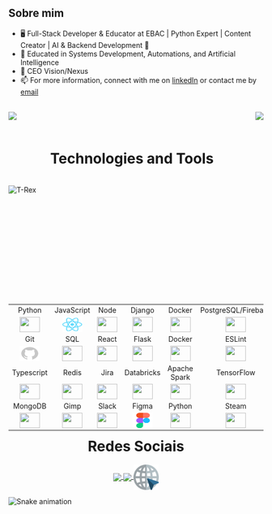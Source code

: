 ## Sobre mim
* :desktop_computer: Full-Stack Developer & Educator at EBAC | Python Expert | Content Creator | AI & Backend Development :robot:
* :leaves: Educated in Systems Development, Automations, and Artificial Intelligence
* :amphora: CEO Vision/Nexus
* :mailbox: For more information, connect with me on <a href="https://www.linkedin.com/in/jhonatan-eduardo-08a85b19a/" target="_blank">linkedIn</a> or contact me by  <a href="mailto: coalav75@gmail.com"> email</a>

<br>
<div>
  
  <img  height="160em" src="https://github-readme-stats.vercel.app/api?username=CodeAkinori&show_icons=true&theme=transparent"/>
  <img align="right" height="160em" src="https://github-readme-stats.vercel.app/api/top-langs/?username=CodeAkinori&show_icons=true&theme=transparent&layout=compact"/>
</div>
<br>

<div  align="center"> 
  <h1 align="center">Technologies and Tools</h1>
  <div style="display: inline_block"><br>
	<img align="left" height="220" alt="T-Rex" src="https://31.media.tumblr.com/2e8986a1b1c062623cea1b9edaddcc52/tumblr_mup3qzOPsX1rk0k2jo1_500.gif">
	     <table align="right">
					<tbody>
							 <tr>
									<td align="center">Python</td>
									<td align="center">JavaScript</td>
									<td align="center">Node</td>
									<td align="center">Django</td>
									<td align="center">Docker</td>
									<td align="center">PostgreSQL/Firebase</td>
                  <td align="center">Redux</td>
							  </tr>
							  <tr>
							  	 <td align="center">									
											<img
											align="center"
											height="30"
											width="40"
											src="https://user-images.githubusercontent.com/25181517/183423507-c056a6f9-1ba8-4312-a350-19bcbc5a8697.png" />
									 </td>
									 <td align="center">
											<img
											align="center"
											height="30"
											width="40"
											src="https://raw.githubusercontent.com/devicons/devicon/master/icons/react/react-original.svg" />
									</td>
									<td align="center">
											<img
											align="center"
											height="30"
											width="40"
											src="https://cdn.jsdelivr.net/gh/devicons/devicon/icons/nodejs/nodejs-original.svg" />
									</td>
									<td align="center">
											<img
											align="center"
											height="30"
											width="40"
											src="https://github.com/marwin1991/profile-technology-icons/assets/62091613/9bf5650b-e534-4eae-8a26-8379d076f3b4" />
									</td>
									<td align="center">
											<img
												align="center"
												height="30"
												width="40"
												src="https://user-images.githubusercontent.com/25181517/117207330-263ba280-adf4-11eb-9b97-0ac5b40bc3be.png" />
									</td>
									<td align="center">
											<img
												align="center"
												height="30"
												width="40"
												src="https://user-images.githubusercontent.com/25181517/117208740-bfb78400-adf5-11eb-97bb-09072b6bedfc.png" />       
									</td>  
							  </tr>
							  <tr>
								  <td align="center">Git</td>
									<td align="center">SQL</td>
									<td align="center">React</td>
									<td align="center">Flask</td>
									<td align="center">Docker</td>
									<td align="center">ESLint</td>
							  </tr>
							  <tr>
									<td align="center">
											<img
												align="center"
												height="30"
 												width="40"        
												src="./github.png" />
									</td>
									<td align="center">
											<img
												align="center"
												height="30"
												width="40"
												src="https://cdn.jsdelivr.net/gh/devicons/devicon/icons/mysql/mysql-original.svg" />          
									</td>      
									<td align="center">
											<img
												align="center"
												height="30"
												width="40"
												src="https://user-images.githubusercontent.com/25181517/183897015-94a058a6-b86e-4e42-a37f-bf92061753e5.png"/>         
									</td>  
									<td align="center">
											<img
												align="center"
												height="30"
												width="40"
    										src="https://user-images.githubusercontent.com/25181517/183423775-2276e25d-d43d-4e58-890b-edbc88e915f7.png" />
									</td>  
									<td align="center">
											<img
												align="center"
												height="30"
												width="40"
												src="https://cdn.jsdelivr.net/gh/devicons/devicon/icons/docker/docker-plain.svg" />	
									</td>
									<td align="center">        
											<img
												align="center"
												height="30"
												width="40"
												src="https://www.vectorlogo.zone/logos/eslint/eslint-icon.svg" />	
									</td>  
							</tr>
							<tr align="center">
							    <td align="center">Typescript</td>
							    <td align="center">Redis</td>
									<td align="center">Jira</td>
									<td align="center">Databricks</td>
									<td align="center">Apache Spark</td>
									<td align="center">TensorFlow</td>
							</tr>
							<tr>
									<td align="center">
											<img
											  align="center"
												height="30"
												width="40"
												src="https://cdn.jsdelivr.net/gh/devicons/devicon/icons/typescript/typescript-original.svg" 
												/>	
									</td>    
									<td align="center">
											<img
											  align="center"
												height="30"
												width="40"
												src="https://user-images.githubusercontent.com/25181517/182884894-d3fa6ee0-f2b4-4960-9961-64740f533f2a.png" 
												/>	
									</td>            
									<td align="center">
											<img
											  align="center"
												height="30"
												width="40"
												src="https://user-images.githubusercontent.com/25181517/183912952-83784e94-629d-4c34-a961-ae2ae795b662.png"
												/>	
									</td>    
									<td align="center">
											<img
											  align="center"
												height="30"
												width="40"
												src="https://user-images.githubusercontent.com/25181517/184357834-eba1eee1-6074-4b9c-8ed3-5373868096cc.png"
												/>	
									</td>      
									<td align="center">
											<img
											  align="center"
												height="30"
												width="40"
												src="https://user-images.githubusercontent.com/25181517/184357834-eba1eee1-6074-4b9c-8ed3-5373868096cc.png" 
												/>	
									</td>                                  
									<td align="center">
											<img
											  align="center"
												height="30"
												width="40"
												src="https://user-images.githubusercontent.com/25181517/223639822-2a01e63a-a7f9-4a39-8930-61431541bc06.png" 
												/>	          
									</td>  
							</tr>
							<tr>
								  <td align="center">MongoDB</td>
									<td align="center">Gimp</td>
									<td align="center">Slack</td>
									<td align="center">Figma</td>
								 <td align="center">Python</td>
                  <td align="center">Steam</td>
							</tr>
							<tr>
									<td align="center">
											<img
												align="center"
												height="30"
												width="40"
	                    	<img src="https://cdn.jsdelivr.net/gh/devicons/devicon/icons/mongodb/mongodb-original.svg" />
									</td>  
									<td align="center">
											<img
												align="center"
												height="30"
												width="40"
												src="https://user-images.githubusercontent.com/103611470/212475683-30aa8c88-7c9c-4176-a385-64daefc2f63e.png" 
												/>	
									</td>  
									<td align="center">
											<img
												align="center"
												height="30"
												width="40"
												src="https://user-images.githubusercontent.com/103611470/212475773-3c7263dd-43b7-4b24-8611-7d7992fa99d7.png" 
												/>	
										<td align="center">
											<img
												align="center"
												height="30"
												width="40"
												src="https://github.com/devicons/devicon/blob/v2.15.1/icons/figma/figma-original.svg" 
												/>	
									</td>
									<td align="center">
											<img
												align="center"
												height="30"
												width="40"
												src="https://cdn.jsdelivr.net/gh/devicons/devicon/icons/python/python-original.svg"/>
									</td>   
									<td align="center">
											<img
												align="center"
												height="30"
												width="40"
												src="https://user-images.githubusercontent.com/103611470/212475815-a3154e78-68ac-4d4b-b5d5-6e4168a69948.png"/>
									</td>   
								</tr>
					</tbody>
			 </table>
  </div>
</div>
    
<div align="center">
<br>
<br>
<br>
<br>
<br>
<br>
<br>
<br>
<br>
<br>
<br>
<br>
<br>
<br>
<br>
<br>
  <h1 align="center">Redes Sociais</h1>
  <a href="mailto: brenolgar@gmail.com">
	<img
			align="center"
			height="50"
			src="https://user-images.githubusercontent.com/103611470/212475905-d14fd4fa-4ea5-41a4-a161-12c1cd42e277.png" />
	</a>
	<a
		href="http://www.linkedin.com/in/breno-lg"
		target="_blank"
		rel="noopener noreferrer">
		<img
			align="center"
			height="50"
			src="https://user-images.githubusercontent.com/103611470/212475971-cbf5aa0a-6714-4b8e-b5ae-4f64817ad12a.png" />
	</a>
		<a
		href="https://brenolg.github.io"
		target="_blank"
		rel="noopener noreferrer">
		<img
			align="center"
			height="50"
			src="./click.png" />
	</a>
</div>

![Snake animation](https://github.com/brenolg/brenolg/blob/output/github-contribution-grid-snake.svg)


